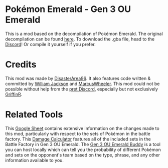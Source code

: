 # Pokémon Emerald - Gen 3 OU Emerald

This is a mod based on the decompilation of Pokémon Emerald. The original decompilation can be found [here](https://github.com/pret/pokeemerald). To download the .gba file, head to the [Discord](https://discord.gg/fwZgX7cYzc)! Or compile it yourself if you prefer.

# Credits

This mod was made by [DisasterArea96](https://github.com/DisasterArea96). It also features code written & committed by [William Jackson](https://github.com/will-jj) and [MarcusWheeler](https://github.com/MarcusWheeler). This mod could not be possible without help from the [pret Discord](https://discord.gg/d5dubZ3), especially but not exclusively [GriffinR](https://github.com/GriffinRichards).

# Related Tools

This [Google Sheet](https://docs.google.com/spreadsheets/d/1kit3tN-tiuonit-e7fSfHhqj3JhagQ7uBL7Ej6V1_1E/edit?usp=sharing) contains extensive information on the changes made to this mod, particularly with respect to the sets of Pokémon in the battle factory. This [Damage Calculator](https://disasterarea96.github.io/DreamFactoryCalc/) features all of the included sets in the Battle Factory in Gen 3 OU Emerald. The [Gen 3 OU Emerald Buddy](https://github.com/DisasterArea96/DreamFactoryBuddy) is a tool you can host locally which can tell you the probability of different Pokémon and sets on the opponent's team based on the type, phrase, and any other information available to you.
